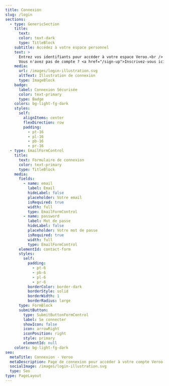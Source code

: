 ```yaml
---
title: Connexion
slug: /login
sections:
  - type: GenericSection
    title:
      text: 
      color: text-dark
      type: TitleBlock
    subtitle: Accédez à votre espace personnel
    text: >
      Entrez vos identifiants pour accéder à votre espace Veroo.<br />
      Vous n'avez pas de compte ? <a href="/sign-up">Inscrivez-vous ici</a>.
    media:
      url: /images/login-illustration.svg
      altText: Illustration de connexion
      type: ImageBlock
    badge:
      label: Connexion Sécurisée
      color: text-primary
      type: Badge
    colors: bg-light-fg-dark
    styles:
      self:
        alignItems: center
        flexDirection: row
        padding:
          - pt-16
          - pl-16
          - pb-16
          - pr-16
  - type: EmailFormControl
    title:
      text: Formulaire de connexion
      color: text-primary
      type: TitleBlock
    media:
      fields:
        - name: email
          label: Email
          hideLabel: false
          placeholder: Votre email
          isRequired: true
          width: full
          type: EmailFormControl
        - name: password
          label: Mot de passe
          hideLabel: false
          placeholder: Votre mot de passe
          isRequired: true
          width: full
          type: EmailFormControl
      elementId: contact-form
      styles:
        self:
          padding:
            - pt-6
            - pb-6
            - pl-6
            - pr-6
          borderColor: border-dark
          borderStyle: solid
          borderWidth: 1
          borderRadius: large
      type: FormBlock
      submitButton:
        type: SubmitButtonFormControl
        label: Se connecter
        showIcon: false
        icon: arrowRight
        iconPosition: right
        style: primary
        elementId: null
    colors: bg-light-fg-dark
seo:
  metaTitle: Connexion - Veroo
  metaDescription: Page de connexion pour accéder à votre compte Veroo.
  socialImage: /images/login-illustration.svg
  type: Seo
type: PageLayout
---
```

